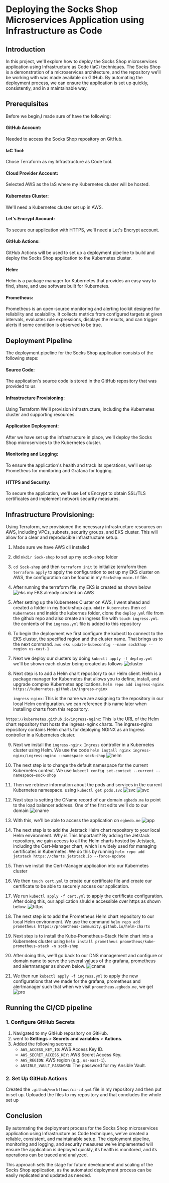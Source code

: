# Deploying the Socks Shop Microservices Application using Infrastructure as Code
## Introduction
In this project, we'll explore how to deploy the Socks Shop microservices application using Infrastructure as Code (IaC) techniques. The Socks Shop is a demonstration of a microservices architecture, and the repository we'll be working with was made available on GitHub. By automating the deployment process, we can ensure the application is set up quickly, consistently, and in a maintainable way.

## Prerequisites
Before we begin,I made sure of have the following:

#### GitHub Account: 
Needed to access the Socks Shop repository on GitHub.
#### IaC Tool: 
Chose Terraform as my Infrastructure as Code tool.
#### Cloud Provider Account: 
Selected AWS as the IaS  where my Kubernetes cluster will be hosted.
#### Kubernetes Cluster: 
We'll need a Kubernetes cluster set up in AWS.
#### Let's Encrypt Account: 
To secure our application with HTTPS, we'll need a Let's Encrypt account.
#### GitHub Actions: 
GitHub Actions will be used to set up a deployment pipeline to build and deploy the Socks Shop application to the Kubernetes cluster.
#### Helm: 
Helm is a package manager for Kubernetes that provides an easy way to find, share, and use software built for Kubernetes.
#### Prometheus: 
Prometheus is an open-source monitoring and alerting toolkit designed for reliability and scalability. It collects metrics from configured targets at given intervals, evaluates rule expressions, displays the results, and can trigger alerts if some condition is observed to be true.

## Deployment Pipeline
The deployment pipeline for the Socks Shop application consists of the following steps:

#### Source Code: 
The application's source code is stored in the GitHub repository that was provided to us
#### Infrastructure Provisioning: 
Using Terraform We'll provision infrastructure, including the Kubernetes cluster and supporting resources.
#### Application Deployment: 
After we have set up the infrastructure in place, we'll deploy the Socks Shop microservices to the Kubernetes cluster.
#### Monitoring and Logging: 
To ensure the application's health and track its operations, we'll set up Prometheus for monitoring and Grafana for logging.
#### HTTPS and Security:
 To secure the application, we'll use Let's Encrypt to obtain SSL/TLS certificates and implement network security measures.

 ## Infrastructure Provisioning:
 Using Terraform, we provisioned the necessary infrastructure resources on AWS, including VPCs, subnets, security groups, and EKS cluster. This will allow for a clear and reproducible infrastructure setup.

 1. Made sure we have AWS cli installed
 2. did `mkdir Sock-shop` to set up my sock-shop folder
 3. `cd Sock-shop` and then `terraform init` to initialize terraform then `terraform apply` to apply the configuration to set up my EKS cluster on AWS, the configuration can be found in my `Sockshop-main.tf` file. 
 4. After running the terraform file, my EKS is created as shown below 
 ![eks](./Images/eks.PNG) my EKS already created on AWS

 5. After setting up the Kubernetes Cluster on AWS, I went ahead and created a folder in my Sock-shop app. `mkdir Kubernetes` then `cd Kubernetes` and inside the kubernes folder, clone the `deploy.yml` file from the github repo and also create an ingress file with `touch ingress.yml`. the contents of the `ingress.yml` file is added to this repository  

 6. To begin the deployment we first configure the kubectl to connect to the EKS cluster, the specified region and the cluster name. That brings us to the next command.
`aws eks update-kubeconfig --name sockShop --region us-east-1`

7. Next we deploy our clusters by doing `kubectl apply -f deploy.yml ` we'll be shown each cluster being created as follows
![cluster](./Images/Cluster%20applied.PNG)

8. Next step is to add a Helm chart repository to our Helm client. Helm is a package manager for Kubernetes that allows you to define, install, and upgrade complex Kubernetes applications. `helm repo add ingress-nginx https://kubernetes.github.io/ingress-nginx`

   `ingress-nginx`: This is the name we are assigning to the repository in our local Helm configuration. we can reference this name later when installing charts from this repository.

`https://kubernetes.github.io/ingress-nginx`: This is the URL of the Helm chart repository that hosts the ingress-nginx charts. The ingress-nginx repository contains Helm charts for deploying NGINX as an Ingress controller in a Kubernetes cluster.

9. Next we install the `ingress-nginx Ingress` controller in a Kubernetes cluster using Helm. We use the code `helm install nginx ingress-nginx/ingress-nginx --namespace sock-shop`
![helm](./Images/helm.PNG)

10. The next step is to change the default namespace for the current Kubernetes context. We use `kubectl config set-context --current --namespace=sock-shop`

11. Then we retrieve information about the pods and services in the current Kubernetes namespace. using `kubectl get pods,svc`
![svc](./Images/svc1.PNG)
![svc](./Images/svc2.PNG)

12. Next step is setting the CName record of our domain `egbedo.me` to point to the load balancer address. One of the first edits we'll do to our domain
![cname](./Images/cname.PNG)

13. With this, we'll be able to access the application on `egbedo.me` ![app](./Images/homepage.PNG)

14. The next step is to add the Jetstack Helm chart repository to your local Helm environment. Why is This Important?
 By adding the Jetstack repository, we gain access to all the Helm charts hosted by Jetstack, including the Cert-Manager chart, which is widely used for managing certificates in Kubernetes. We do this by running `helm repo add jetstack https://charts.jetstack.io --force-update`  
 15. Then we install the Cert-Manager application into our Kubernetes cluster
 
 16. We then `touch cert.yml` to create our certificate file and create our certificate to be able to securely access our application.

17. We run `kubectl apply -f cert.yml` to apply the certificate configuration. After doing this, our application shuld e accessible over https as shown below. ![https](./Images/hoe%20with%20https.PNG)

18. The next step is to add the Prometheus Helm chart repository to our local Helm environment. We use the command  `helm repo add prometheus https://prometheus-community.github.io/helm-charts`


19. Next step is to install the Kube-Prometheus-Stack Helm chart into a Kubernetes cluster using   `helm install prometheus prometheus/kube-prometheus-stack -n sock-shop`

20. After doing this, we'll go back to our DNS management and configure or domain name to serve the several values of the grafana, prometheus and alertmanager as shown below.
![cname](./Images/cname2.PNG)

21. We then run `kubectl apply -f ingress.yml` to apply the new configurations that we made for the grafana, prometheus and alertmanager such that when we visit `prometheus.egbedo.me`, we get ![pro](./Images/prometheus.PNG)

## Running the CI/CD pipeline

### 1. Configure GitHub Secrets

1. Navigated to my GitHub repository on GitHub.
2. went to **Settings** > **Secrets and variables** > **Actions**.
3. Added the following secrets:
   - `AWS_ACCESS_KEY_ID`:  AWS Access Key ID.
   - `AWS_SECRET_ACCESS_KEY`:  AWS Secret Access Key.
   - `AWS_REGION`:  AWS region (e.g., `us-east-1`).
   - `ANSIBLE_VAULT_PASSWORD`: The password for my Ansible Vault.
   

### 2. Set Up GitHub Actions

Created the `.github/workflows/ci-cd.yml` file in my repository and then put in set up. Uploaded the files to my repository and that concludes the whole set up





## Conclusion
By automating the deployment process for the Socks Shop microservices application using Infrastructure as Code techniques, we've created a reliable, consistent, and maintainable setup. The deployment pipeline, monitoring and logging, and security measures we've implemented will ensure the application is deployed quickly, its health is monitored, and its operations can be traced and analyzed.

This approach sets the stage for future development and scaling of the Socks Shop application, as the automated deployment process can be easily replicated and updated as needed.